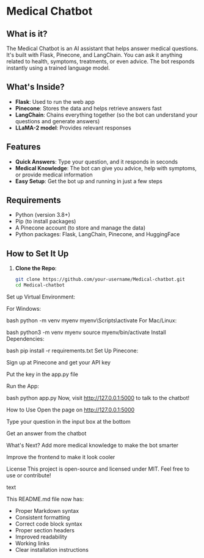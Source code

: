 # Medical Chatbot

## What is it?

The Medical Chatbot is an AI assistant that helps answer medical questions. It's built with Flask, Pinecone, and LangChain. You can ask it anything related to health, symptoms, treatments, or even advice. The bot responds instantly using a trained language model.

## What's Inside?

- **Flask**: Used to run the web app
- **Pinecone**: Stores the data and helps retrieve answers fast
- **LangChain**: Chains everything together (so the bot can understand your questions and generate answers)
- **LLaMA-2 model**: Provides relevant responses

## Features

- **Quick Answers**: Type your question, and it responds in seconds
- **Medical Knowledge**: The bot can give you advice, help with symptoms, or provide medical information
- **Easy Setup**: Get the bot up and running in just a few steps

## Requirements

- Python (version 3.8+)
- Pip (to install packages)
- A Pinecone account (to store and manage the data)
- Python packages: Flask, LangChain, Pinecone, and HuggingFace

## How to Set It Up

1. **Clone the Repo**:
   ```bash
   git clone https://github.com/your-username/Medical-chatbot.git
   cd Medical-chatbot
Set up Virtual Environment:

For Windows:

bash
python -m venv myenv
myenv\Scripts\activate
For Mac/Linux:

bash
python3 -m venv myenv
source myenv/bin/activate
Install Dependencies:

bash
pip install -r requirements.txt
Set Up Pinecone:

Sign up at Pinecone and get your API key

Put the key in the app.py file

Run the App:

bash
python app.py
Now, visit http://127.0.0.1:5000 to talk to the chatbot!

How to Use
Open the page on http://127.0.0.1:5000

Type your question in the input box at the bottom

Get an answer from the chatbot

What's Next?
Add more medical knowledge to make the bot smarter

Improve the frontend to make it look cooler

License
This project is open-source and licensed under MIT. Feel free to use or contribute!

text

This README.md file now has:
- Proper Markdown syntax
- Consistent formatting
- Correct code block syntax
- Proper section headers
- Improved readability
- Working links
- Clear installation instructions
